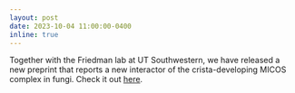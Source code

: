 ```yaml
---
layout: post
date: 2023-10-04 11:00:00-0400
inline: true
---
```


Together with the Friedman lab at UT Southwestern, we have released a new preprint that reports a new interactor of the crista-developing MICOS complex in fungi. Check it out [here](https://www.biorxiv.org/content/10.1101/2023.10.03.560745v1).
